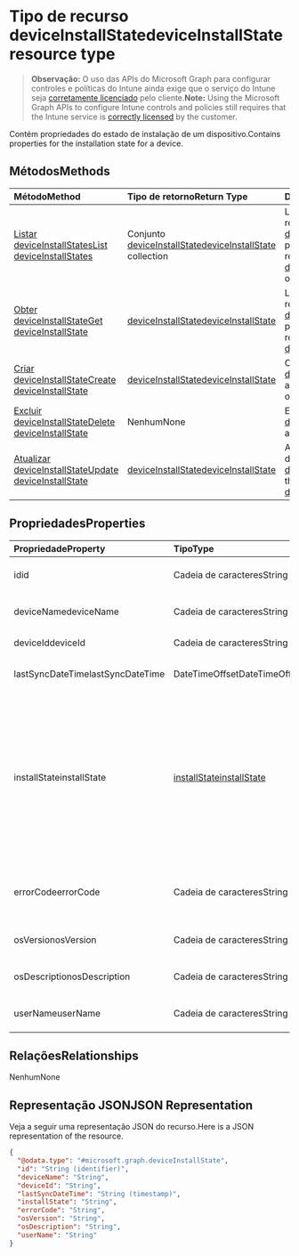# <a name="deviceinstallstate-resource-type"></a><span data-ttu-id="22f53-101">Tipo de recurso deviceInstallState</span><span class="sxs-lookup"><span data-stu-id="22f53-101">deviceInstallState resource type</span></span>

> <span data-ttu-id="22f53-102">**Observação:** O uso das APIs do Microsoft Graph para configurar controles e políticas do Intune ainda exige que o serviço do Intune seja [corretamente licenciado](https://go.microsoft.com/fwlink/?linkid=839381) pelo cliente.</span><span class="sxs-lookup"><span data-stu-id="22f53-102">**Note:** Using the Microsoft Graph APIs to configure Intune controls and policies still requires that the Intune service is [correctly licensed](https://go.microsoft.com/fwlink/?linkid=839381) by the customer.</span></span>

<span data-ttu-id="22f53-103">Contém propriedades do estado de instalação de um dispositivo.</span><span class="sxs-lookup"><span data-stu-id="22f53-103">Contains properties for the installation state for a device.</span></span>
## <a name="methods"></a><span data-ttu-id="22f53-104">Métodos</span><span class="sxs-lookup"><span data-stu-id="22f53-104">Methods</span></span>
|<span data-ttu-id="22f53-105">Método</span><span class="sxs-lookup"><span data-stu-id="22f53-105">Method</span></span>|<span data-ttu-id="22f53-106">Tipo de retorno</span><span class="sxs-lookup"><span data-stu-id="22f53-106">Return Type</span></span>|<span data-ttu-id="22f53-107">Descrição</span><span class="sxs-lookup"><span data-stu-id="22f53-107">Description</span></span>|
|:---|:---|:---|
|[<span data-ttu-id="22f53-108">Listar deviceInstallStates</span><span class="sxs-lookup"><span data-stu-id="22f53-108">List deviceInstallStates</span></span>](../api/intune_books_deviceinstallstate_list.md)|<span data-ttu-id="22f53-109">Conjunto [deviceInstallState](../resources/intune_books_deviceinstallstate.md)</span><span class="sxs-lookup"><span data-stu-id="22f53-109">[deviceInstallState](../resources/intune_books_deviceinstallstate.md) collection</span></span>|<span data-ttu-id="22f53-110">Lê propriedades e relações de objetos de [deviceInstallState](../resources/intune_books_deviceinstallstate.md).</span><span class="sxs-lookup"><span data-stu-id="22f53-110">List properties and relationships of the [deviceInstallState](../resources/intune_books_deviceinstallstate.md) objects.</span></span>|
|[<span data-ttu-id="22f53-111">Obter deviceInstallState</span><span class="sxs-lookup"><span data-stu-id="22f53-111">Get deviceInstallState</span></span>](../api/intune_books_deviceinstallstate_get.md)|[<span data-ttu-id="22f53-112">deviceInstallState</span><span class="sxs-lookup"><span data-stu-id="22f53-112">deviceInstallState</span></span>](../resources/intune_books_deviceinstallstate.md)|<span data-ttu-id="22f53-113">Ler propriedades e relações de objetos de [deviceInstallState](../resources/intune_books_deviceinstallstate.md).</span><span class="sxs-lookup"><span data-stu-id="22f53-113">Read properties and relationships of the [deviceInstallState](../resources/intune_books_deviceinstallstate.md) object.</span></span>|
|[<span data-ttu-id="22f53-114">Criar deviceInstallState</span><span class="sxs-lookup"><span data-stu-id="22f53-114">Create deviceInstallState</span></span>](../api/intune_books_deviceinstallstate_create.md)|[<span data-ttu-id="22f53-115">deviceInstallState</span><span class="sxs-lookup"><span data-stu-id="22f53-115">deviceInstallState</span></span>](../resources/intune_books_deviceinstallstate.md)|<span data-ttu-id="22f53-116">Crie um novo objeto de [deviceInstallState](../resources/intune_books_deviceinstallstate.md).</span><span class="sxs-lookup"><span data-stu-id="22f53-116">Create a new [deviceInstallState](../resources/intune_books_deviceinstallstate.md) object.</span></span>|
|[<span data-ttu-id="22f53-117">Excluir deviceInstallState</span><span class="sxs-lookup"><span data-stu-id="22f53-117">Delete deviceInstallState</span></span>](../api/intune_books_deviceinstallstate_delete.md)|<span data-ttu-id="22f53-118">Nenhum</span><span class="sxs-lookup"><span data-stu-id="22f53-118">None</span></span>|<span data-ttu-id="22f53-119">Excluir [deviceInstallState](../resources/intune_books_deviceinstallstate.md).</span><span class="sxs-lookup"><span data-stu-id="22f53-119">Deletes a [deviceInstallState](../resources/intune_books_deviceinstallstate.md).</span></span>|
|[<span data-ttu-id="22f53-120">Atualizar deviceInstallState</span><span class="sxs-lookup"><span data-stu-id="22f53-120">Update deviceInstallState</span></span>](../api/intune_books_deviceinstallstate_update.md)|[<span data-ttu-id="22f53-121">deviceInstallState</span><span class="sxs-lookup"><span data-stu-id="22f53-121">deviceInstallState</span></span>](../resources/intune_books_deviceinstallstate.md)|<span data-ttu-id="22f53-122">Atualizar as propriedades de um objeto de [deviceInstallState](../resources/intune_books_deviceinstallstate.md).</span><span class="sxs-lookup"><span data-stu-id="22f53-122">Update the properties of a [deviceInstallState](../resources/intune_books_deviceinstallstate.md) object.</span></span>|

## <a name="properties"></a><span data-ttu-id="22f53-123">Propriedades</span><span class="sxs-lookup"><span data-stu-id="22f53-123">Properties</span></span>
|<span data-ttu-id="22f53-124">Propriedade</span><span class="sxs-lookup"><span data-stu-id="22f53-124">Property</span></span>|<span data-ttu-id="22f53-125">Tipo</span><span class="sxs-lookup"><span data-stu-id="22f53-125">Type</span></span>|<span data-ttu-id="22f53-126">Descrição</span><span class="sxs-lookup"><span data-stu-id="22f53-126">Description</span></span>|
|:---|:---|:---|
|<span data-ttu-id="22f53-127">id</span><span class="sxs-lookup"><span data-stu-id="22f53-127">id</span></span>|<span data-ttu-id="22f53-128">Cadeia de caracteres</span><span class="sxs-lookup"><span data-stu-id="22f53-128">String</span></span>|<span data-ttu-id="22f53-129">Chave da entidade.</span><span class="sxs-lookup"><span data-stu-id="22f53-129">Key of the entity.</span></span>|
|<span data-ttu-id="22f53-130">deviceName</span><span class="sxs-lookup"><span data-stu-id="22f53-130">deviceName</span></span>|<span data-ttu-id="22f53-131">Cadeia de caracteres</span><span class="sxs-lookup"><span data-stu-id="22f53-131">String</span></span>|<span data-ttu-id="22f53-132">Nome do dispositivo.</span><span class="sxs-lookup"><span data-stu-id="22f53-132">Device name.</span></span>|
|<span data-ttu-id="22f53-133">deviceId</span><span class="sxs-lookup"><span data-stu-id="22f53-133">deviceId</span></span>|<span data-ttu-id="22f53-134">Cadeia de caracteres</span><span class="sxs-lookup"><span data-stu-id="22f53-134">String</span></span>|<span data-ttu-id="22f53-135">ID do dispositivo.</span><span class="sxs-lookup"><span data-stu-id="22f53-135">Device Id.</span></span>|
|<span data-ttu-id="22f53-136">lastSyncDateTime</span><span class="sxs-lookup"><span data-stu-id="22f53-136">lastSyncDateTime</span></span>|<span data-ttu-id="22f53-137">DateTimeOffset</span><span class="sxs-lookup"><span data-stu-id="22f53-137">DateTimeOffset</span></span>|<span data-ttu-id="22f53-138">Última sincronização de data e hora.</span><span class="sxs-lookup"><span data-stu-id="22f53-138">Last sync date and time.</span></span>|
|<span data-ttu-id="22f53-139">installState</span><span class="sxs-lookup"><span data-stu-id="22f53-139">installState</span></span>|[<span data-ttu-id="22f53-140">installState</span><span class="sxs-lookup"><span data-stu-id="22f53-140">installState</span></span>](../resources/intune_books_installstate.md)|<span data-ttu-id="22f53-p101">O estado da instalação do eBook. Os valores possíveis são: .`notApplicable`, `installed`, `failed`, `notInstalled`, `uninstallFailed`, `unknown`.</span><span class="sxs-lookup"><span data-stu-id="22f53-p101">The install state of the eBook. The possible values are: `notApplicable`, `installed`, `failed`, `notInstalled`, `uninstallFailed`, `unknown`.</span></span>|
|<span data-ttu-id="22f53-143">errorCode</span><span class="sxs-lookup"><span data-stu-id="22f53-143">errorCode</span></span>|<span data-ttu-id="22f53-144">Cadeia de caracteres</span><span class="sxs-lookup"><span data-stu-id="22f53-144">String</span></span>|<span data-ttu-id="22f53-145">O código de erro de falhas de instalação.</span><span class="sxs-lookup"><span data-stu-id="22f53-145">The error code for install failures.</span></span>|
|<span data-ttu-id="22f53-146">osVersion</span><span class="sxs-lookup"><span data-stu-id="22f53-146">osVersion</span></span>|<span data-ttu-id="22f53-147">Cadeia de caracteres</span><span class="sxs-lookup"><span data-stu-id="22f53-147">String</span></span>|<span data-ttu-id="22f53-148">Versão do sistema operacional.</span><span class="sxs-lookup"><span data-stu-id="22f53-148">OS Version.</span></span>|
|<span data-ttu-id="22f53-149">osDescription</span><span class="sxs-lookup"><span data-stu-id="22f53-149">osDescription</span></span>|<span data-ttu-id="22f53-150">Cadeia de caracteres</span><span class="sxs-lookup"><span data-stu-id="22f53-150">String</span></span>|<span data-ttu-id="22f53-151">Descrição do sistema operacional.</span><span class="sxs-lookup"><span data-stu-id="22f53-151">OS Description.</span></span>|
|<span data-ttu-id="22f53-152">userName</span><span class="sxs-lookup"><span data-stu-id="22f53-152">userName</span></span>|<span data-ttu-id="22f53-153">Cadeia de caracteres</span><span class="sxs-lookup"><span data-stu-id="22f53-153">String</span></span>|<span data-ttu-id="22f53-154">Nome de usuário do dispositivo.</span><span class="sxs-lookup"><span data-stu-id="22f53-154">Device User Name.</span></span>|

## <a name="relationships"></a><span data-ttu-id="22f53-155">Relações</span><span class="sxs-lookup"><span data-stu-id="22f53-155">Relationships</span></span>
<span data-ttu-id="22f53-156">Nenhum</span><span class="sxs-lookup"><span data-stu-id="22f53-156">None</span></span>
## <a name="json-representation"></a><span data-ttu-id="22f53-157">Representação JSON</span><span class="sxs-lookup"><span data-stu-id="22f53-157">JSON Representation</span></span>
<span data-ttu-id="22f53-158">Veja a seguir uma representação JSON do recurso.</span><span class="sxs-lookup"><span data-stu-id="22f53-158">Here is a JSON representation of the resource.</span></span>
<!--{
  "blockType": "resource",
  "baseType": "microsoft.graph.entity",
  "keyProperty": "id",
  "@odata.type": "microsoft.graph.deviceInstallState"
}-->
``` json
{
  "@odata.type": "#microsoft.graph.deviceInstallState",
  "id": "String (identifier)",
  "deviceName": "String",
  "deviceId": "String",
  "lastSyncDateTime": "String (timestamp)",
  "installState": "String",
  "errorCode": "String",
  "osVersion": "String",
  "osDescription": "String",
  "userName": "String"
}
```








